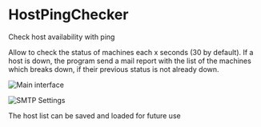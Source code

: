 # HostPingChecker
Check host availability with ping

Allow to check the status of machines each x seconds (30 by default). If a host is down, the program send a mail report with the list of the machines which breaks down, if their previous status is not already down.

![Main interface](http://dl.tutosfaciles48.fr/host-ping-checker/HostPingChecker-Main.jpg)

![SMTP Settings](http://dl.tutosfaciles48.fr/host-ping-checker/HostPingChecker-SMTP-Settings.jpg)

The host list can be saved and loaded for future use

